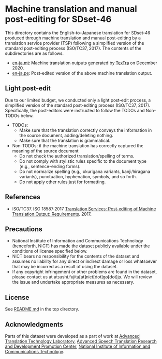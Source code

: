 # Machine translation and manual post-editing for SDset-46

This directory contains the English-to-Japanese translation for SDset-46 produced through machine translation and manual post-editing by a translation service provider (TSP) following a simplified version of the standard post-editing process (ISO/TC37, 2017).  The contents of the subdirectories are as follows.

* [en-ja.mt](en-ja.mt): Machine translation outputs generated by [TexTra](https://mt-auto-minhon-mlt.ucri.jgn-x.jp/) on December 2020.
* [en-ja.pe](en-ja.pe): Post-edited version of the above machine translation output.

## Light post-edit

Due to our limited budget, we conducted only a light post-edit process, a simplified version of the standard post-editing process (ISO/TC37, 2017).  Specifically, the post-editors were instructed to follow the TODOs and Non-TODOs below.

* TODOs:
	* Make sure that the translation correctly conveys the information in the source document, adding/deleting nothing.
	* Make sure that the translation is grammatical.
* Non-TODOs: if the machine translation has correctly captured the meaning of the source document
	* Do not check the authorized translation/spelling of terms.
	* Do not comply with stylistic rules specific to the document type (e.g., sentence-ending forms).
	* Do not normalize spelling (e.g., okurigana variants, kanji/hiragana variants), punctuation, hyphenation, symbols, and so forth.
	* Do not apply other rules just for formatting.

## References

* ISO/TC37. ISO 18587:2017 [Translation Services: Post-editing of Machine Translation Output: Requirements](https://iso.org/standard/62970.html). 2017.

## Precautions

* National Institute of Information and Communications Technology (henceforth, NICT) has made the dataset publicly available under the conditions of license specified below.
* NICT bears no responsibility for the contents of the dataset and assumes no liability for any direct or indirect damage or loss whatsoever that may be incurred as a result of using the dataset.
* If any copyright infringement or other problems are found in the dataset, please contact us at atsushi.fujita[at]nict[dot]go[dot]jp. We will review the issue and undertake appropriate measures as necessary.

## License

See [README.md](../README.md) in the top directory.

## Acknowledgments

Parts of this dataset were developed as a part of work at [Advanced Translation Technology Laboratory](https://att-astrec.nict.go.jp/), [Advanced Speech Translation Research and Development Promotion Center](https://astrec.nict.go.jp/), [National Institute of Information and Communications Technology](https://www.nict.go.jp/en/).
